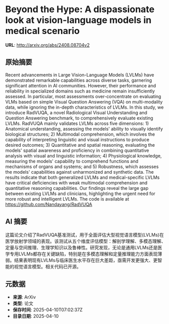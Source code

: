 # Beyond the Hype: A dispassionate look at vision-language models in medical scenario

**URL**: http://arxiv.org/abs/2408.08704v2

## 原始摘要

Recent advancements in Large Vision-Language Models (LVLMs) have demonstrated
remarkable capabilities across diverse tasks, garnering significant attention
in AI communities. However, their performance and reliability in specialized
domains such as medicine remain insufficiently assessed. In particular, most
assessments over-concentrate on evaluating VLMs based on simple Visual Question
Answering (VQA) on multi-modality data, while ignoring the in-depth
characteristics of LVLMs. In this study, we introduce RadVUQA, a novel
Radiological Visual Understanding and Question Answering benchmark, to
comprehensively evaluate existing LVLMs. RadVUQA mainly validates LVLMs across
five dimensions: 1) Anatomical understanding, assessing the models' ability to
visually identify biological structures; 2) Multimodal comprehension, which
involves the capability of interpreting linguistic and visual instructions to
produce desired outcomes; 3) Quantitative and spatial reasoning, evaluating the
models' spatial awareness and proficiency in combining quantitative analysis
with visual and linguistic information; 4) Physiological knowledge, measuring
the models' capability to comprehend functions and mechanisms of organs and
systems; and 5) Robustness, which assesses the models' capabilities against
unharmonized and synthetic data. The results indicate that both generalized
LVLMs and medical-specific LVLMs have critical deficiencies with weak
multimodal comprehension and quantitative reasoning capabilities. Our findings
reveal the large gap between existing LVLMs and clinicians, highlighting the
urgent need for more robust and intelligent LVLMs. The code is available at
https://github.com/Nandayang/RadVUQA


## AI 摘要

这篇论文介绍了RadVUQA基准测试，用于全面评估大型视觉语言模型(LVLMs)在医学放射学领域的表现。该测试从五个维度评估模型：解剖学理解、多模态理解、定量与空间推理、生理学知识以及鲁棒性。研究发现，无论是通用LVLMs还是医学专用LVLMs都存在关键缺陷，特别是在多模态理解和定量推理能力方面表现薄弱。结果表明现有LVLMs与临床医生水平存在巨大差距，亟需开发更强大、更智能的视觉语言模型。相关代码已开源。

## 元数据

- **来源**: ArXiv
- **类型**: 论文
- **保存时间**: 2025-04-10T07:02:37Z
- **目录日期**: 2025-04-10
